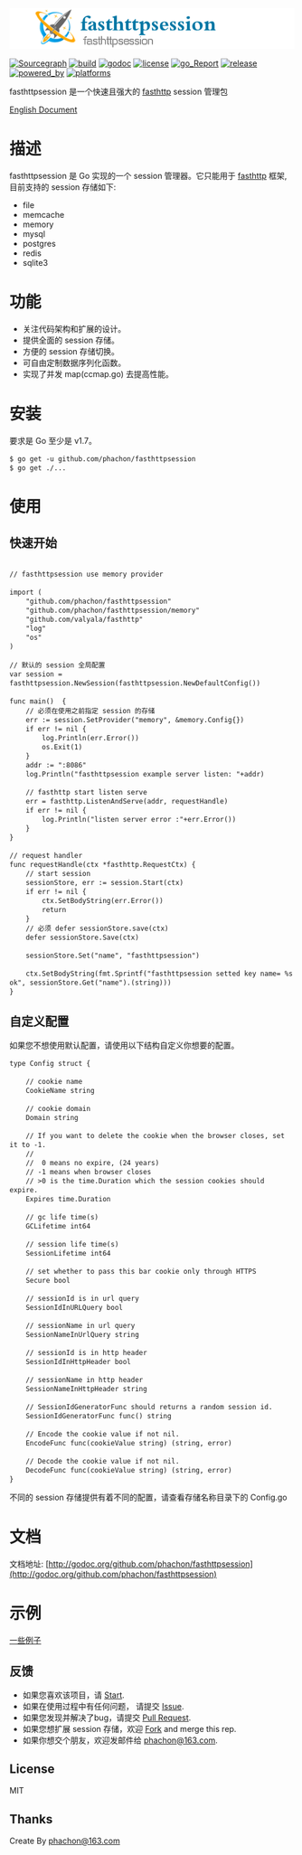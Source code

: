 [![logo](./logo.png)](https://github.com/phachon/fasthttpsession)

[![Sourcegraph](https://sourcegraph.com/github.com/phachon/fasthttpsession/-/badge.svg)](https://sourcegraph.com/github.com/phachon/fasthttpsession?badge)
[![build](https://img.shields.io/shippable/5444c5ecb904a4b21567b0ff.svg)](https://travis-ci.org/phachon/fasthttpsession)
[![godoc](http://img.shields.io/badge/godoc-reference-blue.svg?style=flat)](https://godoc.org/github.com/phachon/fasthttpsession)
[![license](http://img.shields.io/badge/license-MIT-red.svg?style=flat)](https://raw.githubusercontent.com/phachon/fasthttpsession/master/LICENSE)
[![go_Report](https://goreportcard.com/badge/github.com/phachon/fasthttpsession)](https://goreportcard.com/report/github.com/phachon/fasthttpsession)
[![release](https://img.shields.io/github/release/phachon/fasthttpsession.svg?style=flat)](https://github.com/phachon/fasthttpsession/releases) 
[![powered_by](https://img.shields.io/badge/powered_by-Go-3362c2.svg?style=flat)]()
[![platforms](https://img.shields.io/badge/platform-All-yellow.svg?style=flat)]()

fasthttpsession 是一个快速且强大的 [fasthttp](https://github.com/valyala/fasthttp) session 管理包

[English Document](./README.md)

# 描述

fasthttpsession 是 Go 实现的一个 session 管理器。它只能用于 [fasthttp](https://github.com/valyala/fasthttp) 框架, 目前支持的 session 存储如下:

- file
- memcache
- memory
- mysql
- postgres
- redis
- sqlite3

# 功能

- 关注代码架构和扩展的设计。
- 提供全面的 session 存储。
- 方便的 session 存储切换。
- 可自由定制数据序列化函数。
- 实现了并发 map(ccmap.go) 去提高性能。

# 安装

要求是 Go 至少是 v1.7。

```shell
$ go get -u github.com/phachon/fasthttpsession
$ go get ./...
```

# 使用

## 快速开始
```Golang

// fasthttpsession use memory provider

import (
	"github.com/phachon/fasthttpsession"
	"github.com/phachon/fasthttpsession/memory"
	"github.com/valyala/fasthttp"
	"log"
	"os"
)

// 默认的 session 全局配置
var session = fasthttpsession.NewSession(fasthttpsession.NewDefaultConfig())

func main()  {
	// 必须在使用之前指定 session 的存储
	err := session.SetProvider("memory", &memory.Config{})
	if err != nil {
		log.Println(err.Error())
		os.Exit(1)
	}
	addr := ":8086"
	log.Println("fasthttpsession example server listen: "+addr)
	
	// fasthttp start listen serve
	err = fasthttp.ListenAndServe(addr, requestHandle)
	if err != nil {
		log.Println("listen server error :"+err.Error())
	}
}

// request handler
func requestHandle(ctx *fasthttp.RequestCtx) {
	// start session
	sessionStore, err := session.Start(ctx)
	if err != nil {
		ctx.SetBodyString(err.Error())
		return
	}
	// 必须 defer sessionStore.save(ctx)
	defer sessionStore.Save(ctx)

	sessionStore.Set("name", "fasthttpsession")

	ctx.SetBodyString(fmt.Sprintf("fasthttpsession setted key name= %s ok", sessionStore.Get("name").(string)))
}
```

## 自定义配置

如果您不想使用默认配置，请使用以下结构自定义你想要的配置。
```Golang
type Config struct {

	// cookie name
	CookieName string
	
	// cookie domain
	Domain string
	
	// If you want to delete the cookie when the browser closes, set it to -1.
	//
	//  0 means no expire, (24 years)
	// -1 means when browser closes
	// >0 is the time.Duration which the session cookies should expire.
	Expires time.Duration
	
	// gc life time(s)
	GCLifetime int64
	
	// session life time(s)
	SessionLifetime int64
	
	// set whether to pass this bar cookie only through HTTPS
	Secure bool
	
	// sessionId is in url query
	SessionIdInURLQuery bool
	
	// sessionName in url query
	SessionNameInUrlQuery string
	
	// sessionId is in http header
	SessionIdInHttpHeader bool
	
	// sessionName in http header
	SessionNameInHttpHeader string
	
	// SessionIdGeneratorFunc should returns a random session id.
	SessionIdGeneratorFunc func() string
	
	// Encode the cookie value if not nil.
	EncodeFunc func(cookieValue string) (string, error)
	
	// Decode the cookie value if not nil.
	DecodeFunc func(cookieValue string) (string, error)
}
```

不同的 session 存储提供有着不同的配置，请查看存储名称目录下的 Config.go

# 文档

文档地址: [http://godoc.org/github.com/phachon/fasthttpsession](http://godoc.org/github.com/phachon/fasthttpsession)

# 示例

[一些例子](_examples)

## 反馈

- 如果您喜欢该项目，请 [Start](https://github.com/phachon/fasthttpsession/stargazers).
- 如果在使用过程中有任何问题， 请提交 [Issue](https://github.com/phachon/fasthttpsession/issues).
- 如果您发现并解决了bug，请提交 [Pull Request](https://github.com/phachon/fasthttpsession/pulls).
- 如果您想扩展 session 存储，欢迎 [Fork](https://github.com/phachon/fasthttpsession/network/members) and merge this rep.
- 如果你想交个朋友，欢迎发邮件给 [phachon@163.com](mailto:phachon@163.com).

## License

MIT

Thanks
---------
Create By phachon@163.com
